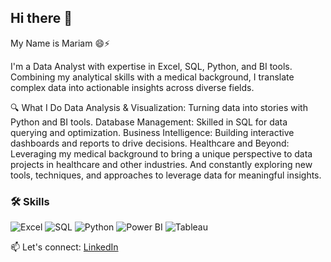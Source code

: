 ## Hi there 👋
My Name is Mariam 😄⚡

I'm a Data Analyst with expertise in Excel, SQL, Python, and BI tools. Combining my analytical skills with a medical background, 
I translate complex data into actionable insights across diverse fields.


🔍 What I Do
Data Analysis & Visualization: Turning data into stories with Python and BI tools.
Database Management: Skilled in SQL for data querying and optimization.
Business Intelligence: Building interactive dashboards and reports to drive decisions.
Healthcare and Beyond: Leveraging my medical background to bring a unique perspective to data projects in healthcare and other industries.
And constantly exploring new tools, techniques, and approaches to leverage data for meaningful insights.

### 🛠️ Skills
![Excel](https://img.shields.io/badge/Excel-217346?style=for-the-badge&logo=microsoft-excel&logoColor=white)
![SQL](https://img.shields.io/badge/SQL-005C84?style=for-the-badge&logo=postgresql&logoColor=white)
![Python](https://img.shields.io/badge/Python-3776AB?style=for-the-badge&logo=python&logoColor=white)
![Power BI](https://img.shields.io/badge/Power%20BI-F2C811?style=for-the-badge&logo=power-bi&logoColor=black)
![Tableau](https://img.shields.io/badge/Tableau-E97627?style=for-the-badge&logo=tableau&logoColor=white)

📫 Let's connect: <a href="https://www.linkedin.com/in/mariam-ahmed-1a3547215/" target="_blank">LinkedIn</a>

